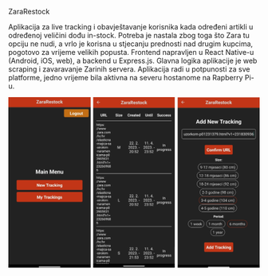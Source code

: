 ZaraRestock

Aplikacija za live tracking i obavještavanje korisnika kada određeni artikli u određenoj veličini dođu in-stock.
Potreba je nastala zbog toga što Zara tu opciju ne nudi, a vrlo je korisna u stjecanju prednosti nad drugim kupcima, pogotovo za vrijeme velikih popusta.
Frontend napravljen u React Native-u (Android, iOS, web), a backend u Express.js. Glavna logika aplikacije je web scraping i zavaravanje Zarinih servera.
Aplikacija radi u potpunosti za sve platforme, jedno vrijeme bila aktivna na severu hostanome na Rapberry Pi-u.

![App demo screenshots](https://github.com/BranimirTomeljak/ZaraRestock/blob/main/screenshots.jpg)

